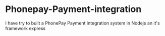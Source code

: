 # Phonepay-Payment-integration
I have try to built a PhonePay Payment integration system in Nodejs an it's framework express 
